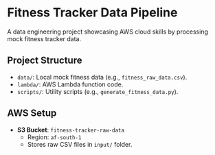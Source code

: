 # Fitness Tracker Data Pipeline

A data engineering project showcasing AWS cloud skills by processing mock fitness tracker data.

## Project Structure
- `data/`: Local mock fitness data (e.g., `fitness_raw_data.csv`).
- `lambda/`: AWS Lambda function code.
- `scripts/`: Utility scripts (e.g., `generate_fitness_data.py`).

## AWS Setup
- **S3 Bucket**: `fitness-tracker-raw-data`
  - Region: `af-south-1`
  - Stores raw CSV files in `input/` folder.